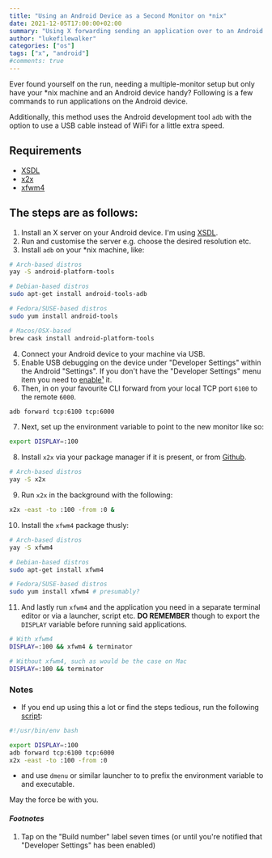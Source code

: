 ```yaml
---
title: "Using an Android Device as a Second Monitor on *nix"
date: 2021-12-05T17:00:00+02:00
summary: "Using X forwarding sending an application over to an Android device is relatively painless."
author: "lukefilewalker"
categories: ["os"]
tags: ["x", "android"]
#comments: true
---
```


Ever found yourself on the run, needing a multiple-monitor setup but only have your \*nix machine and an Android device handy? Following is a few commands to run applications on the Android device.

Additionally, this method uses the Android development tool `adb` with the option to use a USB cable instead of WiFi for a little extra speed.

## Requirements

- [XSDL](https://play.google.com/store/apps/details?id=x.org.server)
- [x2x](https://github.com/dottedmag/x2x)
- [xfwm4](https://docs.xfce.org/xfce/xfwm4/start)

## The steps are as follows:

1. Install an X server on your Android device. I'm using [XSDL](https://play.google.com/store/apps/details?id=x.org.server).
2. Run and customise the server e.g. choose the desired resolution etc.
3. Install `adb` on your \*nix machine, like:
```bash
# Arch-based distros
yay -S android-platform-tools
```

```bash
# Debian-based distros
sudo apt-get install android-tools-adb
```

```bash
# Fedora/SUSE-based distros
sudo yum install android-tools
```

```bash
# Macos/OSX-based
brew cask install android-platform-tools
```
4. Connect your Android device to your machine via USB.
5. Enable USB debugging on the device under "Developer Settings" within the Android "Settings". If you don't have the "Developer Settings" menu item you need to [enable¹](#_footnotes_) it.
6. Then, in on your favourite CLI forward from your local TCP port `6100` to the remote `6000`.
```bash
adb forward tcp:6100 tcp:6000
```
7. Next, set up the environment variable to point to the new monitor like so:
```bash
export DISPLAY=:100
```
8. Install `x2x` via your package manager if it is present, or from [Github](https://github.com/dottedmag/x2x).
```bash
# Arch-based distros
yay -S x2x
```
9. Run `x2x` in the background with the following:
```bash
x2x -east -to :100 -from :0 &
```
10. Install the `xfwm4` package thusly:
```bash
# Arch-based distros
yay -S xfwm4
```

```bash
# Debian-based distros
sudo apt-get install xfwm4
```

```bash
# Fedora/SUSE-based distros
sudo yum install xfwm4 # presumably?
```
11. And lastly run `xfwm4` and the application you need in a separate terminal editor or via a launcher, script etc. **DO REMEMBER** though to export the `DISPLAY` variable before running said applications.
```bash
# With xfwm4
DISPLAY=:100 && xfwm4 & terminator

# Without xfwm4, such as would be the case on Mac
DISPLAY=:100 && terminator
```

### Notes

- If you end up using this a lot or find the steps tedious, run the following [script](https://github.com/claudemuller/dot-files/blob/master/scripts/.local/bin/start-secondary-mon):
```bash
#!/usr/bin/env bash

export DISPLAY=:100
adb forward tcp:6100 tcp:6000
x2x -east -to :100 -from :0
```
- and use `dmenu` or similar launcher to to prefix the environment variable to and executable.

May the force be with you.

#### _Footnotes_

1. Tap on the "Build number" label seven times (or until you're notified that "Developer Settings" has been enabled)
